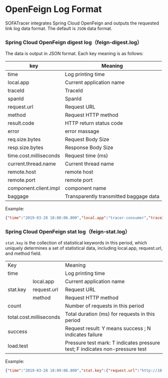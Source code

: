 # OpenFeign Log Format
SOFATracer integrates Spring Cloud OpenFeign and outputs the requested link log data format. The default is `JSON` data format.

### Spring Cloud OpenFeign digest log（feign-digest.log）

The data is output in JSON format. Each key meaning is as follows:

key | Meaning
--------- | -------------
 time | Log printing time
 local.app | Current application name
 traceId | TraceId
 spanId | SpanId
 request.url | Request URL
 method | Request HTTP method
 result.code | HTTP return status code
 error | error massage
 req.size.bytes | Request Body Size
 resp.size.bytes | Response Body Size
 time.cost.milliseconds | Request time (ms)
 current.thread.name | Current thread name
 remote.host | remote host
 remote.port | remote port
 component.client.impl | component name
 baggage | Transparently transmitted baggage data

Example:

```json
{"time":"2019-03-28 18:08:06.800","local.app":"tracer-consumer","traceId":"0a0fe88f1553767685981100124403","spanId":"0.1","request.url":"http://10.15.232.143:8800/feign","method":"GET","result.code":"200","error":"","req.size.bytes":0,"resp.size.bytes":18,"time.cost.milliseconds":206,"current.thread.name":"http-nio-8082-exec-1","remote.host":"10.15.232.143","remote.port":"8800","component.client.impl":"open-feign","baggage":""}
```

### Spring Cloud OpenFeign stat log（feign-stat.log）

`stat.key` is the collection of statistical keywords in this period, which uniquely determines a set of statistical data, including local.app, request.url, and method field.

<table>
   <tr>
      <td colspan="2">Key</td>
      <td>Meaning</td>
   </tr>
   <tr>
      <td colspan="2">time</td>
      <td>Log printing time</td>
   </tr>
   <tr>
      <td rowspan="3">stat.key</td>
      <td>local.app</td>
      <td>Current application name</td>
   </tr>
   <tr>
      <td>request.url</td>
      <td>Request URL</td>
   </tr>
   <tr>
      <td> method </td>
      <td>Request HTTP method</td>
   </tr>
   <tr>
      <td colspan="2">count</td>
      <td>Number of requests in this period</td>
   </tr>
   <tr>
      <td colspan="2">total.cost.milliseconds</td>
      <td>Total duration (ms) for requests in this period</td>
   </tr>
   <tr>
      <td colspan="2">success</td>
      <td>Request result: Y means success ; N indicates failure</td>
   </tr>
   <tr>
      <td colspan="2">load.test</td>
      <td>Pressure test mark: T indicates pressure test; F indicates non-pressure test</td>
   </tr>
</table>

Example:

```json
{"time":"2019-03-28 18:09:06.800","stat.key":{"request.url":"http://10.15.232.143:8800/feign","local.app":"tracer-consumer","method":"GET"},"count":1,"total.cost.milliseconds":206,"success":"Y","load.test":"F"}
```